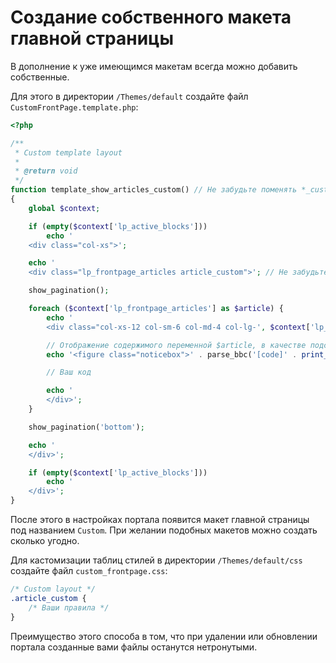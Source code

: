 # Создание собственного макета главной страницы
В дополнение к уже имеющимся макетам всегда можно добавить собственные.

Для этого в директории `/Themes/default` создайте файл `CustomFrontPage.template.php`:

```php
<?php

/**
 * Custom template layout
 *
 * @return void
 */
function template_show_articles_custom() // Не забудьте поменять *_custom* на что-нибудь другое, для уникализации
{
	global $context;

	if (empty($context['lp_active_blocks']))
		echo '
	<div class="col-xs">';

	echo '
	<div class="lp_frontpage_articles article_custom">'; // Не забудьте поменять *article_custom* на что-нибудь другое, для уникализации

	show_pagination();

	foreach ($context['lp_frontpage_articles'] as $article) {
		echo '
		<div class="col-xs-12 col-sm-6 col-md-4 col-lg-', $context['lp_frontpage_num_columns'], ' col-xl-', $context['lp_frontpage_num_columns'], '">';

		// Отображение содержимого переменной $article, в качестве подсказки
		echo '<figure class="noticebox">' . parse_bbc('[code]' . print_r($article, true) . '[/code]') . '</figure>';

		// Ваш код

		echo '
		</div>';
	}

	show_pagination('bottom');

	echo '
	</div>';

	if (empty($context['lp_active_blocks']))
		echo '
	</div>';
}

```

После этого в настройках портала появится макет главной страницы под названием `Custom`. При желании подобных макетов можно создать сколько угодно.

Для кастомизации таблиц стилей в директории `/Themes/default/css` создайте файл `custom_frontpage.css`:

```css
/* Custom layout */
.article_custom {
	/* Ваши правила */
}
```

Преимущество этого способа в том, что при удалении или обновлении портала созданные вами файлы останутся нетронутыми.